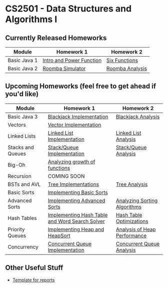 CS2501 - Data Structures and Algorithms I
===============================

<a name="introduction"></a>Currently Released Homeworks
--------------------------------------- 

| Module | Homework 1 | Homework 2 |
|------------------------|----------------------------|----------------------------|
| Basic Java 1 | <a href="BasicJava1/power.pdf">Intro and Power Function</a> | <a href="BasicJava1/sixFunctions.pdf">Six Functions</a> |
| Basic Java 2 | <a href="BasicJava2/roomba.pdf">Roomba Simulator</a> | <a href="BasicJava2/roombaAnalysis.pdf">Roomba Analysis</a> |


<a name="other"></a>Upcoming Homeworks (feel free to get ahead if you'd like)
---------------------------------------

| Module | Homework 1 | Homework 2 |
|--------------|------------------|------------------|
| Basic Java 3 | <a href="BasicJava3/blackjack.pdf">Blackjack Implementation</a> | <a href="BasicJava3/blackjackAnalysis.pdf">Blackjack Analysis</a> |
| Vectors | <a href="Vectors/vectors.pdf">Vector Implementation</a> | |
| Linked Lists | <a href="LinkedLists/linkedlists.pdf">Linked List Implementation</a> | <a href="LinkedLists/linkedlistsAnalysis.pdf">Linked List Analysis</a> |
| Stacks and Queues | <a href="StacksAndQueues/stacksAndQueues.pdf">Stack/Queue Implementation</a> | <a href="StacksAndQueues/stackAndQueueAnalysis.pdf">Stack/Queue Analysis</a> |
| Big-Oh | <a href="BigOh/bigOh.pdf">Analyzing growth of functions</a> | |
| Recursion | COMING SOON | |
| BSTs and AVL | <a href="BinarySearchTrees/BinarySearchTrees.pdf">Tree Implementations</a> | <a href="BinarySearchTrees/BSTAnalysis.pdf">Tree Analysis</a> |
| Basic Sorts | <a href="BasicSorts/basicSorts.pdf">Implementing Basic Sorts</a>| |
| Advanced Sorts | <a href="AdvancedSorts/advancedSorts.pdf">Implementing Advanced Sorts</a> | <a href="AdvancedSorts/sortingAnalysis.pdf">Analyzing Sorting Algorithms</a> |
| Hash Tables | <a href="HashTables/hashTables.pdf">Implementing Hash Table and Word Search Solver</a> | <a href="HashTables/hashTableAnalysis.pdf">Hash Table Optimizations</a> |
| Priority Queues | <a href="PriorityQueues/PriorityQueues.pdf">Implementing Heap and HeapSort</a> | <a href="PriorityQueues/PriorityQueueAnalysis.pdf">Analysis of Heap Performance</a> |
| Concurrency | <a href="Concurrency/concurrency.pdf">Concurrent Queue Implementation</a> | <a href="Concurrency/concurrencyAnalysis.pdf">Concurrent Queue Analysis</a> |


<a name="other"></a>Other Useful Stuff
---------------------------------------

- [Template for reports](./WordPaperTemplate.zip) 
